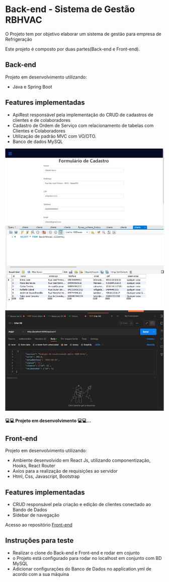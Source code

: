 # Back-end - Sistema de Gestão RBHVAC 

O Projeto tem por objetivo elaborar um sistema de gestão para empresa de Refrigeração

Este projeto é composto por duas partes(Back-end e Front-end).  

## Back-end

Projeto em desenvolvimento utilizando:

- Java e Spring Boot

## Features implementadas

- ApiRest responsável pela implementação do CRUD de cadastros de clientes e de colaboradores
- Cadastro de Ordem de Serviço com relacionamento de tabelas com Clientes e Colaboradores
- Utilização de padrão MVC com VO/DTO.
- Banco de dados MySQL 

<img src="./Github/Animação1.gif">

<img src="./Github/MySQL_back.png">

<img src="./Github/relacionamentotabelas.gif">

<h4> 💻💻 Projeto em desenvolvimento 💻💻... </h4>

## Front-end

Projeto em desenvolvimento utilizando:

- Ambiente desenvolvido em React Js, utilizando componentização, Hooks, React Router
- Axios para a realização de requisições ao servidor 
- Html, Css, Javascript, Bootstrap


## Features implementadas

- CRUD responsável pela criação e edição de clientes conectado ao Bando de Dados
- Sidebar de navegação


Acesso ao repositório [Front-end](https://github.com/RamonBatalha/rbhvacfront) 

## Instruções para teste

- Realizar o clone do Back-end e Front-end e rodar em cojunto
- o Projeto está configurado para rodar no localhost em conjunto com BD MySQL
- Adicionar configurações do Banco de Dados no application.yml de acordo com a sua máquina 




